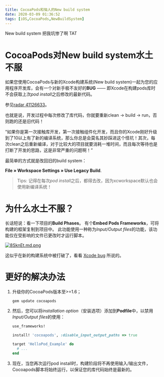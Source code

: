 ```yaml
---
title: CocoaPods和恼人的New build system
date: 2020-03-09 01:36:52
tags: [iOS,CocoaPods,NewBuildSystem]
---
```


<div class="note danger"><p>New build system 把我坑惨了啊 TAT</p></div>

<!-- more -->

# CocoaPods对New build system水土不服

如果您使用CocoaPods与新的Xcode构建系统(New build system)一起为您的应用程序开发库，会有一个对新手极不友好的**BUG** —— 即Xcode在构建pods库时不会获取上次*pod install*之后修改的最新代码。

参见[radar 41126633](https://openradar.appspot.com/41126633)。

 

也就是说，开发过程中每次修改了库代码，你就要重新clean -> build -> run，否则跑的还是旧代码！

“如果你是第一次接触库开发，第一次接触组件化开发，而且你的Xcode刚好升级到了10以上有了新的编译系统，那么你总是会莫名其妙踩进这个怪坑！其次，每次clean之后重新编译，对于比较大的项目就要消耗一堆时间，而且每次等待也是打断了开发的思路，这是非常严重的问题啊！”



最简单的方式就是改回旧的build system：

**File » Workspace Settings » Use Legacy Build**.

> Tips: 记得在每次*pod install*之后，都得去改，因为xcworkspace默认也会使用新编译系统！



# 为什么水土不服？

长话短说：看一下项目的**Build Phases**。 有个**Embed Pods Frameworks**，可将构建的框架复制到项目中。 此功能使用一种称为*Input/Output files*的功能，该功能仅在受影响的文件已更改时才运行脚本。

[![8SknEt.md.png](https://s2.ax1x.com/2020/03/09/8SknEt.md.png)](https://imgchr.com/i/8SknEt)

这似乎在新的构建系统中被打破了，看看 [Xcode bug](https://openradar.appspot.com/41126633) 所说的。



# 更好的解决办法

1. 升级你的CocoaPods版本至>=1.6；

   ```shell
   gem update cocoapods
   ```

2. 然后，您可以将*installation option*（安装选项）添加到**Podfile**中，以禁用*Input/Output files*的使用：

   ```ruby
   use_frameworks!
   
   install! 'cocoapods', :disable_input_output_paths => true
   
   target 'HelloPod_Example' do
     # ...
   end
   ```

3. 现在，当您再次运行pod install时，构建阶段将不再使用输入/输出文件，Cocoapods脚本将始终运行，以保证您的库代码始终是最新的。